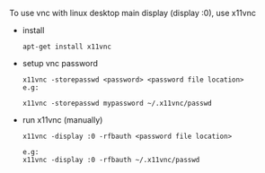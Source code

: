 
To use vnc with linux desktop main display (display :0), use x11vnc

* install

    ```
    apt-get install x11vnc
    ```


* setup vnc password

    ```
    x11vnc -storepasswd <password> <password file location>
    e.g:

    x11vnc -storepasswd mypassword ~/.x11vnc/passwd
    ```


* run x11vnc (manually)

    ```
    x11vnc -display :0 -rfbauth <password file location>

    e.g:
    x11vnc -display :0 -rfbauth ~/.x11vnc/passwd
    ```


